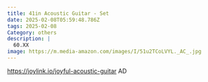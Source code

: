 ```yaml
---
title: 41in Acoustic Guitar - Set
date: 2025-02-08T05:59:48.786Z
tags: 2025-02-08
Category: others
description: |
  60.XX
image: https://m.media-amazon.com/images/I/51u2TCoLVYL._AC_.jpg
---
```

https://joylink.io/joyful-acoustic-guitar    AD